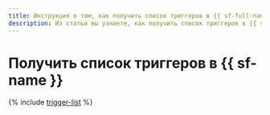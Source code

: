 ```yaml
---
title: Инструкция о том, как получить список триггеров в {{ sf-full-name }}
description: Из статьи вы узнаете, как получить список триггеров в {{ sf-full-name }}.
---
```


# Получить список триггеров в {{ sf-name }}

{% include [trigger-list](../../../_includes/functions/trigger-list.md) %}
